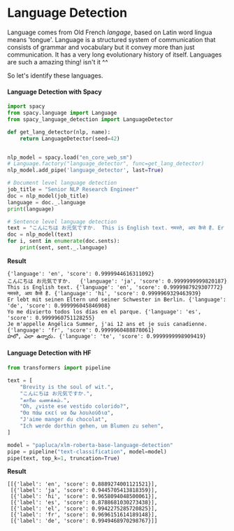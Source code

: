 # Language Detection

Language comes from Old French *langage*, based on Latin word lingua means 'tongue'. Language is a structured system of communication that consists of grammar and vocabulary but it convey more than just communication. It has a very long evolutionary history of itself. Languages are such a amazing thing! isn't it ^^


So let's identify these languages.

#### Language Detection with Spacy

```py
import spacy
from spacy.language import Language
from spacy_language_detection import LanguageDetector

def get_lang_detector(nlp, name):
    return LanguageDetector(seed=42) 


nlp_model = spacy.load("en_core_web_sm")
# Language.factory("language_detector", func=get_lang_detector)
nlp_model.add_pipe('language_detector', last=True)

# Document level language detection
job_title = "Senior NLP Research Engineer"
doc = nlp_model(job_title)
language = doc._.language
print(language)

# Sentence level language detection
text = "こんにちは お元気ですか.  This is English text. नमस्ते, आप कैसे हैं. Er lebt mit seinen Eltern und seiner Schwester in Berlin. Yo me divierto todos los días en el parque. Je m'appelle Angélica Summer, j'ai 12 ans et je suis canadienne. హలో, ఎలా ఉన్నారు."
doc = nlp_model(text)
for i, sent in enumerate(doc.sents):
    print(sent, sent._.language)

```

**Result**

```shell
{'language': 'en', 'score': 0.9999944616311092}
こんにちは お元気ですか.   {'language': 'ja', 'score': 0.9999999999820187}
This is English text. {'language': 'en', 'score': 0.9999987929307772}
नमस्ते, आप कैसे हैं. {'language': 'hi', 'score': 0.9999969329463939}
Er lebt mit seinen Eltern und seiner Schwester in Berlin. {'language': 'de', 'score': 0.999996045846908}
Yo me divierto todos los días en el parque. {'language': 'es', 'score': 0.9999960751128255}
Je m'appelle Angélica Summer, j'ai 12 ans et je suis canadienne. {'language': 'fr', 'score': 0.9999960488878061}
హలో, ఎలా ఉన్నారు. {'language': 'te', 'score': 0.9999999998909419}
```


#### Language Detection with HF

```py
from transformers import pipeline

text = [
    "Brevity is the soul of wit.",
    "こんにちは お元気ですか.",
    "காலை வணக்கம்.",
    "Oh, ¿viste ese vestido colorido?",
    "Θα πάω εκεί να δω λουλούδια",
    "J'aime manger du chocolat",
    "Ich werde dorthin gehen, um Blumen zu sehen",
]

model = "papluca/xlm-roberta-base-language-detection"
pipe = pipeline("text-classification", model=model)
pipe(text, top_k=1, truncation=True)
```

**Result**

```shell
[[{'label': 'en', 'score': 0.8889274001121521}],
 [{'label': 'ja', 'score': 0.9445705413818359}],
 [{'label': 'hi', 'score': 0.9658094048500061}],
 [{'label': 'es', 'score': 0.8788681030273438}],
 [{'label': 'el', 'score': 0.9942275285720825}],
 [{'label': 'fr', 'score': 0.9696151614189148}],
 [{'label': 'de', 'score': 0.9949468970298767}]]
```
